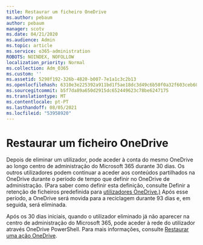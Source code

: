 ```yaml
---
title: Restaurar um ficheiro OneDrive
ms.author: pebaum
author: pebaum
manager: scotv
ms.date: 04/21/2020
ms.audience: Admin
ms.topic: article
ms.service: o365-administration
ROBOTS: NOINDEX, NOFOLLOW
localization_priority: Normal
ms.collection: Adm_O365
ms.custom: ''
ms.assetid: 5298f192-326b-4820-b007-7e1a1c3c2b13
ms.openlocfilehash: 6310e3e225392a911bd1f5ae18dc3d49c6b50f0a32f603ceb60816657d5b3fc6
ms.sourcegitcommit: b5f7da89a650d2915dc652449623c78be6247175
ms.translationtype: MT
ms.contentlocale: pt-PT
ms.lasthandoff: 08/05/2021
ms.locfileid: "53958920"
---
```

# <a name="restore-a-deleted-onedrive"></a>Restaurar um ficheiro OneDrive

Depois de eliminar um utilizador, pode aceder à conta do mesmo OneDrive ao longo centro de administração do Microsoft 365 durante 30 dias. Os outros utilizadores podem continuar a aceder aos conteúdos partilhados na OneDrive durante o período de tempo que definir no OneDrive de administração. (Para saber como definir esta definição, consulte Definir a retenção de ficheiros predefinida para [utilizadores OneDrive.)](https://go.microsoft.com/fwlink/?linkid=874267) Após esse período, a OneDrive será movida para a reciclagem durante 93 dias e, em seguida, será eliminada.
  
Após os 30 dias iniciais, quando o utilizador eliminado já não aparecer na centro de administração do Microsoft 365, pode aceder à rede do utilizador através OneDrive PowerShell. Para mais informações, consulte [Restaurar uma ação OneDrive](https://go.microsoft.com/fwlink/?linkid=874269).
  

